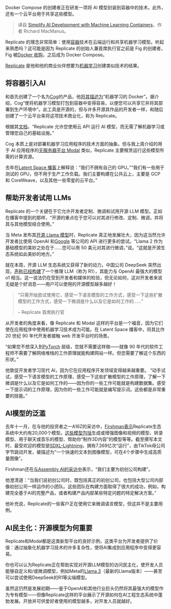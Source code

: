 
<!--
title: 使用机器学习容器简化AI开发
cover: https://cdn.thenewstack.io/media/2025/01/0f393dc3-getty-images-0w9_dz4sjdg-unsplashb.jpg
-->

Docker Compose 的创建者正在研发一项将 AI 模型封装到容器中的技术。此外，还有一个云平台用于共享这些模型。

> 译自 [Simplify AI Development with Machine Learning Containers](https://thenewstack.io/simplify-ai-development-with-machine-learning-containers/)，作者 Richard MacManus。

Replicate 的理念非常简单：使用[容器](https://thenewstack.io/containers/)技术在云端运行和共享机器学习模型。听起来熟悉吗？这可能是因为 Replicate 的创始人兼首席执行官之前是 Fig 的创建者，Fig 被[Docker 收购](https://thenewstack.io/docker-at-10-3-things-we-got-right-3-things-we-got-wrong/)，之后成为 Docker Compose。

[Replicate](https://replicate.com/) 是他和他的商业伙伴想要为[机器学习](https://thenewstack.io/how-machine-learning-works-an-overview/)创建类似技术的结果。

## 将容器引入AI

和首先创建了一个名为[Cog](https://cog.run/)的产品，他[将其描述为](https://replicate.com/blog/machine-learning-needs-better-tools)“机器学习的 Docker”。据介绍，Cog“使将机器学习模型打包到容器中变得容易，以便您可以共享它并将其部署到生产环境中”。此工具是开源的，但与许多开源其作品的开发者一样，和随后创建了一个云平台来将这项技术商业化，称为 Replicate。

根据其[文档](https://replicate.com/docs)，“Replicate 允许您使用云 API 运行 AI 模型，而无需了解机器学习或管理您自己的基础设施。”

Cog 本质上是对部署机器学习应用程序的技术方面的抽象。但与我上周介绍的用于 AI 应用程序的[无服务器平台 Modal](https://thenewstack.io/serverless-for-ai-devs-modals-python-and-rust-based-platform/) 类似，Replicate 主要租赁运行这些模型所需的计算资源。

去年在[Latent Space 播客](https://www.latent.space/p/replicate)上解释说：“我们不拥有自己的 GPU。”“我们有一些用于测试的 GPU，但不用于生产工作负载。我们主要构建在公共云上，主要是 GCP 和 CoreWeave，以及其他一些零星的云平台。”

## 帮助开发者试用 LLMs

Replicate 的一个关键在于它允许开发者定制、微调和试用开源 LLM 模型。正如在播客中提到的那样，“开源的重点在于您可以对其进行修改、定制、微调，并将其与其他模型结合使用。”

当 Meta 发布其[开源 Llama 模型](https://thenewstack.io/how-to-set-up-and-run-a-local-llm-with-ollama-and-llama-2/)时，Replicate 真正地发展壮大，因为这当然允许开发者比使用 OpenAI 和[Google](https://cloud.google.com/?utm_content=inline+mention) 等公司的 API 进行更多的尝试。“Llama 2 作为基础模型的美妙之处在于……您可以用 50 美元对其进行微调，”说。“这就是开源生态系统如此美妙的地方。”

就在本周，开源 LLM 生态系统又获得了新的动力，中国公司 DeepSeek 突然出现，[声称已经构建](https://www.theverge.com/24353060/deepseek-ai-china-nvidia-openai)了一个推理 LLM（称为 R1），其能力与 OpenAI 最强大的模型 o1 相当。这一说法仍在受到开发者和媒体的检验，但无论如何，这对开发者来说无疑是个好消息——用户可以使用的开源模型越多越好！

> “只需开始尝试使用它，感受一下语言模型的工作方式，感受一下这些扩散模型的工作方式，感受一下微调是什么以及它是如何工作的……”
>
>– Replicate 首席执行官

从开发者的角度来看，像 Replicate 和 Modal 这样的平台是一个福音，因为它们使在应用程序中使用机器学习技术成为可能。在 Latent Space 播客中，将其比作 20 世纪 90 年代开发者接触 web 开发平台时的场景。

“如果您不想深入到[PyTorch](https://thenewstack.io/why-pytorch-gets-all-the-love/) 层级，您就不需要这样做——就像 90 年代的软件工程师不需要了解网络堆栈的工作原理就能构建网站一样。但您需要了解这个东西的形状。”

他敦促开发者学习现代 AI，因为它在应用程序开发领域变得越来越重要。
“动手试试，感受一下语言模型的工作原理，感受一下这些扩散模型的工作原理，了解一下微调是什么以及它是如何工作的——因为你的一些工作可能就是构建数据集。感受一下提示词的工作原理，因为你的一些工作可能就是编写提示词。这些都是非常重要的技能。”


## AI模型的泛滥
去年十一月，在与他的投资者之一A16Z的采访中，[Firshman表示](https://a16z.com/podcast/building-developers-tools-from-docker-to-diffusion-models/)Replicate生态系统中大约有20,000个模型。[这些模型包括](https://replicate.com/explore)生成或增强图像和视频的模型、转录模型、用于聊天或音乐的模型、帮助你“制作3D内容”的模型等等。截至撰写本文时，最受欢迎的模型是[SDXL-Lightning](https://replicate.com/bytedance/sdxl-lightning-4step)，拥有7.269亿次“运行”，由TikTok母公司字节跳动开发，被描述为“一个快速的文本到图像模型，可在4个步骤中生成高质量图像”。

Firshman还在[与Assembly AI的采访中](https://www.assemblyai.com/assembly-required/assemblyai-replicate)表示，“我们主要为初创公司构建”。

他澄清道：“当我们说初创公司时，既包括真正的初创公司，也包括大型公司内部像初创公司一样运作的小团队。这些团队在构建方面取得了很大的成功，例如，构建完全基于AI的完整产品，或者构建产品内部某些特定问题的特定解决方案。”

他补充说，Replicate的一些客户正在使用它来微调语言模型，但这并不是主要用例。


## AI民主化：开源模型为何重要
Replicate和Modal都是这类新型平台的良好示例，这类平台为开发者提供了价值：通过抽象化机器学习技术的许多复杂性，使将AI集成到应用程序中变得更容易。

你也可以认为Replicate正在帮助实现对开源LLM模型的访问民主化，使开发人员能够自定义和/或微调模型，例如Meta的[Llama 3](https://thenewstack.io/llama-3-how-metas-new-open-llm-compares-to-llama-1-and-2/)（最新的Llama版本）——甚至可以尝试使用DeepSeek的R1等尖端模型。

虽然这仍然是发展初期——鉴于OpenAI和其他行业巨头仍然将其最强大的模型作为专有模型——但像Replicate这样的平台展示了开源如何在AI工程生态系统中蓬勃发展。开放并可供爱好者使用的模型越多，对开发人员就越好。
